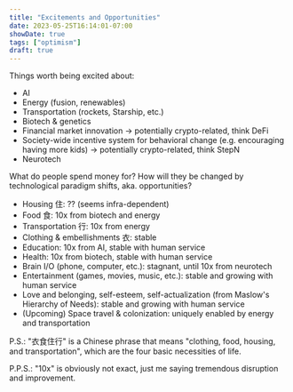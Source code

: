 ```yaml
---
title: "Excitements and Opportunities"
date: 2023-05-25T16:14:01-07:00
showDate: true
tags: ["optimism"]
draft: true
---
```


Things worth being excited about:

- AI
- Energy (fusion, renewables)
- Transportation (rockets, Starship, etc.)
- Biotech & genetics
- Financial market innovation -> potentially crypto-related, think DeFi
- Society-wide incentive system for behavioral change (e.g. encouraging having more kids) -> potentially crypto-related, think StepN
- Neurotech

What do people spend money for? How will they be changed by technological paradigm shifts, aka. opportunities?

- Housing 住: ?? (seems infra-dependent)
- Food 食: 10x from biotech and energy
- Transportation 行: 10x from energy
- Clothing & embellishments 衣: stable
- Education: 10x from AI, stable with human service
- Health: 10x from biotech, stable with human service
- Brain I/O (phone, computer, etc.): stagnant, until 10x from neurotech
- Entertainment (games, movies, music, etc.): stable and growing with human service
- Love and belonging, self-esteem, self-actualization (from Maslow's Hierarchy of Needs): stable and growing with human service
- (Upcoming) Space travel & colonization: uniquely enabled by energy and transportation

P.S.: "衣食住行" is a Chinese phrase that means "clothing, food, housing, and transportation", which are the four basic necessities of life.

P.P.S.: "10x" is obviously not exact, just me saying tremendous disruption and improvement.
